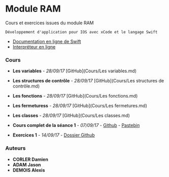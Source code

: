 # Module RAM

Cours et exercices issues du module RAM
```
Développement d'application pour IOS avec xCode et le langage Swift
```
- [Documentation en ligne de Swift](https://developer.apple.com/library/content/documentation/Swift/Conceptual/Swift_Programming_Language/TheBasics.html#//apple_ref/doc/uid/TP40014097-CH5-ID309)
- [Interpréteur en ligne](https://swift.sandbox.bluemix.net/)

### Cours

* **Les variables** - *28/09/17* [GitHub](Cours/Les variables.md)
* **Les structures de contrôle** - *28/09/17* [GitHub](Cours/Les structures de contrôle.md)
* **Les fonctions** - *28/09/17* [GitHub](Cours/Les fonctions.md)
* **Les fermeturess** - *28/09/17* [GitHub](Cours/Les fermetures.md)
* **Les classes** - *28/09/17* [GitHub](Cours/Les classes.md)

* **Cours complet de la séance 1** - *07/09/17* - [Github](Cours/ram_070917_cours_1.swift) - [Pastebin](https://pastebin.com/ubefTeA0)
* **Exercices 1** - *14/09/17* - [Dossier Github](Exercices/Exercices_1)

### Auteurs

* **CORLER Damien**
* **ADAM Jason**
* **DEMOIS Alexis**

